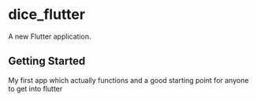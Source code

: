 # dice_flutter

A new Flutter application.

## Getting Started
My first app which actually functions and a good starting point for anyone to get into flutter
